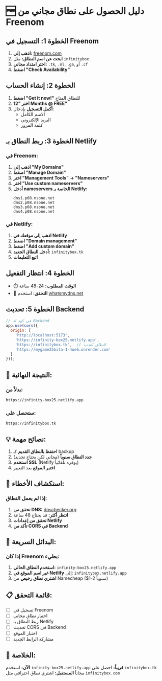 # 🆓 دليل الحصول على نطاق مجاني من Freenom

## الخطوة 1: التسجيل في Freenom

1. **اذهب إلى:** [freenom.com](https://freenom.com)
2. **ابحث عن اسم النطاق:** مثل `infinitybox`
3. **اختر امتداد مجاني:** `.tk`, `.ml`, `.ga`, أو `.cf`
4. **اضغط "Check Availability"**

## الخطوة 2: إنشاء الحساب

1. **اضغط "Get it now!"** للنطاق المتاح
2. **اختر "12 Months @ FREE"**
3. **أكمل التسجيل** بإدخال:
   - الاسم الكامل
   - البريد الإلكتروني
   - كلمة المرور

## الخطوة 3: ربط النطاق بـ Netlify

### في Freenom:
1. **اذهب إلى "My Domains"**
2. **اضغط "Manage Domain"**
3. **اختر "Management Tools" → "Nameservers"**
4. **اختر "Use custom nameservers"**
5. **أدخل nameservers الخاصة بـ Netlify:**
   ```
   dns1.p08.nsone.net
   dns2.p08.nsone.net
   dns3.p08.nsone.net
   dns4.p08.nsone.net
   ```

### في Netlify:
1. **اذهب إلى موقعك في Netlify**
2. **اضغط "Domain management"**
3. **اضغط "Add custom domain"**
4. **أدخل النطاق الجديد:** `infinitybox.tk`
5. **اتبع التعليمات**

## الخطوة 4: انتظار التفعيل

- ⏱️ **الوقت المطلوب:** 24-48 ساعة
- 🔄 **التحقق:** استخدم [whatsmydns.net](https://whatsmydns.net)

## الخطوة 5: تحديث Backend

```javascript
// في كود الـ Backend
app.use(cors({
  origin: [
    'http://localhost:5173',
    'https://infinity-box25.netlify.app',
    'https://infinitybox.tk',  // النطاق الجديد
    'https://mygame25bita-1-4ue6.onrender.com'
  ]
}));
```

## 🎉 النتيجة النهائية:

### بدلاً من:
`https://infinity-box25.netlify.app`

### ستحصل على:
`https://infinitybox.tk`

## 💡 نصائح مهمة:

1. **احتفظ بالنطاق القديم** كـ backup
2. **جدد النطاق سنوياً** (مجاني لكن يحتاج تجديد)
3. **استخدم SSL** (Netlify يوفره تلقائياً)
4. **اختبر الموقع** بعد التغيير

## 🔧 استكشاف الأخطاء:

### إذا لم يعمل النطاق:
1. **تحقق من DNS:** [dnschecker.org](https://dnschecker.org)
2. **انتظر أكثر:** قد يحتاج 48 ساعة
3. **تحقق من إعدادات Netlify**
4. **تأكد من CORS في Backend**

## 🚀 البدائل السريعة:

### إذا كان Freenom بطيء:
1. **استخدم النطاق الحالي:** `infinity-box25.netlify.app`
2. **غير اسم الموقع في Netlify** إلى: `infinitybox.netlify.app`
3. **اشتري نطاق رخيص** من Namecheap ($1-2 سنوياً)

## 📋 قائمة التحقق:

- [ ] تسجيل في Freenom
- [ ] اختيار نطاق مجاني
- [ ] ربط النطاق بـ Netlify
- [ ] تحديث CORS في Backend
- [ ] اختبار الموقع
- [ ] مشاركة الرابط الجديد

## 🎯 الخلاصة:

**الآن:** استخدم `infinity-box25.netlify.app`
**قريباً:** احصل على `infinitybox.tk` مجاناً
**المستقبل:** اشتري نطاق احترافي مثل `infinitybox.com`